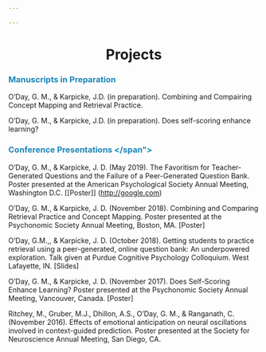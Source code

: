 ```yaml
---

---
```


# <center>Projects</center></h1>

### <span style="color:#1b85b8"> Manuscripts in Preparation </span>

O’Day, G. M., & Karpicke, J.D. (in preparation). Combining and Compairing Concept Mapping and Retrieval Practice.

O’Day, G. M., & Karpicke, J.D. (in preparation). Does self-scoring enhance learning?


### <span style="color:#1b85b8"> Conference Presentations </span">

O’Day, G. M., & Karpicke, J. D. (May 2019). The Favoritism for Teacher-Generated Questions and the Failure of a Peer-Generated Question Bank. Poster presented at the American Psychological Society Annual Meeting, Washington D.C. [[Poster]] (http://google.com)

O’Day, G. M., & Karpicke, J. D. (November 2018). Combining and Comparing Retrieval Practice and Concept Mapping. Poster presented at the Psychonomic Society Annual Meeting, Boston, MA. [Poster]

O’Day, G.M.,, & Karpicke, J. D. (October 2018). Getting students to practice retrieval using a peer-generated, online question bank: An underpowered exploration. Talk given at Purdue Cognitive Psychology Colloquium. West Lafayette, IN. [Slides]

O’Day, G. M., & Karpicke, J. D. (November 2017). Does Self-Scoring Enhance Learning? Poster presented at the Psychonomic Society Annual Meeting, Vancouver, Canada. [Poster]

Ritchey, M., Gruber, M.J., Dhillon, A.S., O’Day, G. M., & Ranganath, C. (November 2016). Effects of emotional anticipation on neural oscillations involved in context-guided prediction. Poster presented at the Society for Neuroscience Annual Meeting, San Diego, CA.